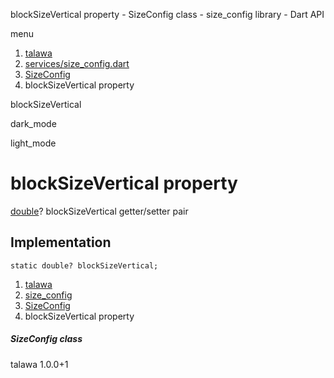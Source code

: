 




blockSizeVertical property - SizeConfig class - size\_config library - Dart API







menu

1. [talawa](../../index.html)
2. [services/size\_config.dart](../../file-___home_harshil_Desktop_open-source_palisadoes_talawa_lib_services_size_config/)
3. [SizeConfig](../../file-___home_harshil_Desktop_open-source_palisadoes_talawa_lib_services_size_config/SizeConfig-class.html)
4. blockSizeVertical property

blockSizeVertical


dark\_mode

light\_mode




# blockSizeVertical property


[double](https://api.flutter.dev/flutter/dart-core/double-class.html)?
blockSizeVertical
getter/setter pair

## Implementation

```
static double? blockSizeVertical;
```

 


1. [talawa](../../index.html)
2. [size\_config](../../file-___home_harshil_Desktop_open-source_palisadoes_talawa_lib_services_size_config/)
3. [SizeConfig](../../file-___home_harshil_Desktop_open-source_palisadoes_talawa_lib_services_size_config/SizeConfig-class.html)
4. blockSizeVertical property

##### SizeConfig class





talawa
1.0.0+1






